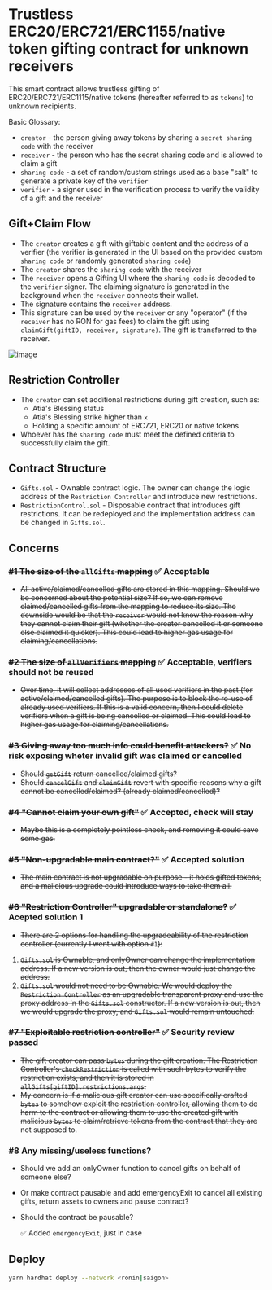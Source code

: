 # Trustless ERC20/ERC721/ERC1155/native token gifting contract for unknown receivers

This smart contract allows trustless gifting of ERC20/ERC721/ERC1115/native tokens (hereafter referred to as `tokens`) to unknown recipients.

Basic Glossary:

- `creator` - the person giving away tokens by sharing a `secret sharing code` with the receiver
- `receiver` - the person who has the secret sharing code and is allowed to claim a gift
- `sharing code` - a set of random/custom strings used as a base "salt" to generate a private key of the `verifier`
- `verifier` - a signer used in the verification process to verify the validity of a gift and the receiver

## Gift+Claim Flow

- The `creator` creates a gift with giftable content and the address of a verifier (the verifier is generated in the UI based on the provided custom `sharing code` or randomly generated `sharing code`)
- The `creator` shares the `sharing code` with the receiver
- The `receiver` opens a Gifting UI where the `sharing code` is decoded to the `verifier` signer. The claiming signature is generated in the background when the `receiver` connects their wallet.
- The signature contains the `receiver` address.
- This signature can be used by the `receiver` or any "operator" (if the `receiver` has no RON for gas fees) to claim the gift using `claimGift(giftID, receiver, signature)`. The gift is transferred to the receiver.

![image](https://user-images.githubusercontent.com/1337260/206867935-b32edc3a-4dcd-4fe6-bc25-5a512c4d03b8.png)

## Restriction Controller

- The `creator` can set additional restrictions during gift creation, such as:
  - Atia's Blessing status
  - Atia's Blessing strike higher than `x`
  - Holding a specific amount of ERC721, ERC20 or native tokens
- Whoever has the `sharing code` must meet the defined criteria to successfully claim the gift.

## Contract Structure

- `Gifts.sol` - Ownable contract logic. The owner can change the logic address of the `Restriction Controller` and introduce new restrictions.
- `RestrictionControl.sol` - Disposable contract that introduces gift restrictions. It can be redeployed and the implementation address can be changed in `Gifts.sol`.

## Concerns

### ~~#1 The size of the `allGifts` mapping~~ ✅ Acceptable

- ~~All active/claimed/cancelled gifts are stored in this mapping. Should we be concerned about the potential size? If so, we can remove claimed/cancelled gifts from the mapping to reduce its size. The downside would be that the `receiver` would not know the reason why they cannot claim their gift (whether the creator cancelled it or someone else claimed it quicker). This could lead to higher gas usage for claiming/cancellations.~~

### ~~#2 The size of `allVerifiers` mapping~~ ✅ Acceptable, verifiers should not be reused

- ~~Over time, it will collect addresses of all used verifiers in the past (for active/claimed/cancelled gifts). The purpose is to block the re-use of already used verifiers. If this is a valid concern, then I could delete verifiers when a gift is being cancelled or claimed. This could lead to higher gas usage for claiming/cancellations.~~

### ~~#3 Giving away too much info could benefit attackers?~~ ✅ No risk exposing wheter invalid gift was claimed or cancelled

- ~~Should `getGift` return cancelled/claimed gifts?~~
- ~~Should `cancelGift` and `claimGift` revert with specific reasons why a gift cannot be cancelled/claimed? (already claimed/cancelled)?~~

### ~~#4 "Cannot claim your own gift"~~ ✅ Accepted, check will stay

- ~~Maybe this is a completely pointless check, and removing it could save some gas.~~

### ~~#5 "Non-upgradable main contract?"~~ ✅ Accepted solution

- ~~The main contract is not upgradable on purpose - it holds gifted tokens, and a malicious upgrade could introduce ways to take them all.~~

### ~~#6 "Restriction Controller" upgradable or standalone?~~ ✅ Acepted solution 1

- ~~There are 2 options for handling the upgradeability of the restriction controller (currently I went with option `#1`):~~

1. ~~`Gifts.sol` is Ownable, and onlyOwner can change the implementation address. If a new version is out, then the owner would just change the address.~~
2. ~~`Gifts.sol` would not need to be Ownable. We would deploy the `Restriction Controller` as an upgradable transparent proxy and use the proxy address in the `Gifts.sol` constructor. If a new version is out, then we would upgrade the proxy, and `Gifts.sol` would remain untouched.~~

### ~~#7 "Exploitable restriction controller"~~ ✅ Security review passed

- ~~The gift creator can pass `bytes` during the gift creation. The Restriction Controller's `checkRestriction` is called with such bytes to verify the restriction exists, and then it is stored in `allGifts[giftID].restrictions.args`.~~
- ~~My concern is if a malicious gift creator can use specifically crafted `bytes` to somehow exploit the restriction controller, allowing them to do harm to the contract or allowing them to use the created gift with malicious `bytes` to claim/retrieve tokens from the contract that they are not supposed to.~~

### #8 Any missing/useless functions?

- Should we add an onlyOwner function to cancel gifts on behalf of someone else?
- Or make contract pausable and add emergencyExit to cancel all existing gifts, return assets to owners and pause contract?
- Should the contract be pausable?

  ✅ Added `emergencyExit`, just in case

## Deploy

```bash
yarn hardhat deploy --network <ronin|saigon>
```